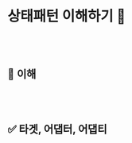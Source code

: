 # 상태패턴 이해하기 :star2:

</br>
</br>

## 🎨 이해

</br>
</br>

## ✅ 타겟, 어댑터, 어댑티

</br>
</br>


```java


```

</br>
</br>
